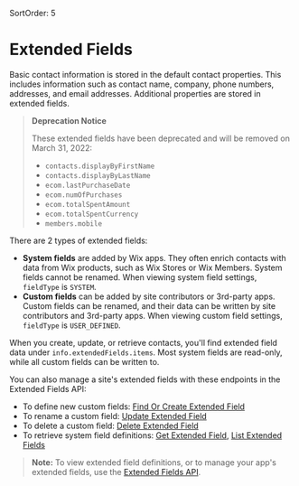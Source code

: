 SortOrder: 5
# Extended Fields

Basic contact information is stored in the default contact properties.
This includes information such as contact name, company, phone numbers,
addresses, and email addresses.
Additional properties are stored in extended fields.

> **Deprecation Notice**
>
> These extended fields have been deprecated
> and will be removed on March 31, 2022:
>
> - `contacts.displayByFirstName`
> - `contacts.displayByLastName`
> - `ecom.lastPurchaseDate`
> - `ecom.numOfPurchases`
> - `ecom.totalSpentAmount`
> - `ecom.totalSpentCurrency`
> - `members.mobile`

There are 2 types of extended fields:

- **System fields** are added by Wix apps.
  They often enrich contacts with data from Wix products,
  such as Wix Stores or Wix Members.
  System fields cannot be renamed.
  When viewing system field settings, `fieldType` is `SYSTEM`.
- **Custom fields** can be added by site contributors or 3rd-party apps.
  Custom fields can be renamed,
  and their data can be written by site contributors and 3rd-party apps.
  When viewing custom field settings, `fieldType` is `USER_DEFINED`.

When you create, update, or retrieve contacts,
you'll find extended field data under `info.extendedFields.items`.
Most system fields are read-only, while all custom fields can be written to.

You can also manage a site's extended fields with these endpoints
in the Extended Fields API:

- To define new custom fields: [Find Or Create Extended Field](https://dev.wix.com/api/rest/contacts/extended-fields/find-or-create-extended-field)
- To rename a custom field: [Update Extended Field](https://dev.wix.com/api/rest/contacts/extended-fields/update-extended-field)
- To delete a custom field: [Delete Extended Field](https://dev.wix.com/api/rest/contacts/extended-fields/delete-extended-field)
- To retrieve system field definitions: [Get Extended Field](https://dev.wix.com/api/rest/contacts/extended-fields/get-extended-field), [List Extended Fields](https://dev.wix.com/api/rest/contacts/extended-fields/list-extended-fields)

> **Note:**
> To view extended field definitions,
> or to manage your app's extended fields,
> use the [Extended Fields API](https://dev.wix.com/api/rest/contacts/extended-fields).
